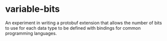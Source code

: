 # variable-bits
An experiment in writing a protobuf extension that allows the number of bits to use for each data type to be defined with bindings for common programming languages.

